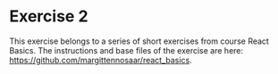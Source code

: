 # Exercise 2

This exercise belongs to a series of short exercises from course React Basics. The instructions and base files of the exercise are here: https://github.com/margittennosaar/react_basics.
